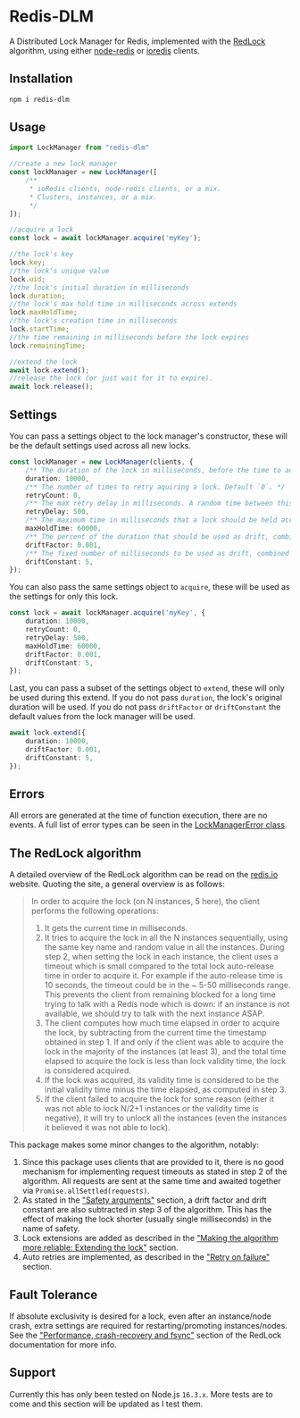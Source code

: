 # Redis-DLM
A Distributed Lock Manager for Redis, implemented with the [RedLock](https://redis.io/topics/distlock) algorithm, using either [node-redis](https://www.npmjs.com/package/redis) or [ioredis](https://www.npmjs.com/package/ioredis) clients.

## Installation

```bash
npm i redis-dlm
```

## Usage
```typescript
import LockManager from "redis-dlm"

//create a new lock manager
const lockManager = new LockManager([
	/**
	 * ioRedis clients, node-redis clients, or a mix.
	 * Clusters, instances, or a mix.
	 */
]);

//acquire a lock
const lock = await lockManager.acquire('myKey');

//the lock's key
lock.key;
//the lock's unique value
lock.uid;
//the lock's initial duration in milliseconds
lock.duration;
//the lock's max hold time in milliseconds across extends
lock.maxHoldTime;
//the lock's creation time in milliseconds
lock.startTime;
//the time remaining in milliseconds before the lock expires
lock.remainingTime;

//extend the lock
await lock.extend();
//release the lock (or just wait for it to expire).
await lock.release();
```

## Settings
You can pass a settings object to the lock manager's constructor, these will be the default settings used across all new locks.
```typescript
const lockManager = new LockManager(clients, {
	/** The duration of the lock in milliseconds, before the time to acquire is subtracted. Default `10000`. */
	duration: 10000,
	/** The number of times to retry aquiring a lock. Default `0`. */
	retryCount: 0,
	/** The max retry delay in milliseconds. A random time between this and zero will be selected. Default `500`. */
	retryDelay: 500,
	/** The maximum time in milliseconds that a lock should be held across extensions. Default `60000`. */
	maxHoldTime: 60000,
	/** The percent of the duration that should be used as drift, combined with `driftConstant`. Between 0 and 1. Default `0.001`. */
	driftFactor: 0.001,
	/** The fixed number of milliseconds to be used as drift, combined with `duration*driftFactor`. Default `5`. */
	driftConstant: 5,
});
```
You can also pass the same settings object to `acquire`, these will be used as the settings for only this lock.
```typescript
const lock = await lockManager.acquire('myKey', {
	duration: 10000,
	retryCount: 0,
	retryDelay: 500,
	maxHoldTime: 60000,
	driftFactor: 0.001,
	driftConstant: 5,
});
```
Last, you can pass a subset of the settings object to `extend`, these will only be used during this extend. If you do not pass `duration`, the lock's original duration will be used. If you do not pass `driftFactor` or `driftConstant` the default values from the lock manager will be used.
```typescript
await lock.extend({
	duration: 10000,
	driftFactor: 0.001,
	driftConstant: 5,
});
```

## Errors
All errors are generated at the time of function execution, there are no events. A full list of error types can be seen in the [LockManagerError class](https://github.com/zbauman3/Redis-DLM/blob/main/src/LockManagerError.ts).


## The RedLock algorithm
A detailed overview of the RedLock algorithm can be read on the [redis.io](https://redis.io/topics/distlock) website. Quoting the site, a general overview is as follows:

> In order to acquire the lock (on N instances, 5 here), the client performs the following operations:
> 1. It gets the current time in milliseconds.
> 2. It tries to acquire the lock in all the N instances sequentially, using the same key name and random value in all the instances. During step 2, when setting the lock in each instance, the client uses a timeout which is small compared to the total lock auto-release time in order to acquire it. For example if the auto-release time is 10 seconds, the timeout could be in the ~ 5-50 milliseconds range. This prevents the client from remaining blocked for a long time trying to talk with a Redis node which is down: if an instance is not available, we should try to talk with the next instance ASAP.
> 3. The client computes how much time elapsed in order to acquire the lock, by subtracting from the current time the timestamp obtained in step 1. If and only if the client was able to acquire the lock in the majority of the instances (at least 3), and the total time elapsed to acquire the lock is less than lock validity time, the lock is considered acquired.
> 4. If the lock was acquired, its validity time is considered to be the initial validity time minus the time elapsed, as computed in step 3.
> 5. If the client failed to acquire the lock for some reason (either it was not able to lock N/2+1 instances or the validity time is negative), it will try to unlock all the instances (even the instances it believed it was not able to lock).

This package makes some minor changes to the algorithm, notably:
1. Since this package uses clients that are provided to it, there is no good mechanism for implementing request timeouts as stated in step 2 of the algorithm. All requests are sent at the same time and awaited together via `Promise.allSettled(requests)`.
2. As stated in the ["Safety arguments"](https://redis.io/topics/distlock#safety-arguments) section, a drift factor and drift constant are also subtracted in step 3 of the algorithm. This has the effect of making the lock shorter (usually single milliseconds) in the name of safety.
3. Lock extensions are added as described in the ["Making the algorithm more reliable: Extending the lock"](https://redis.io/topics/distlock#making-the-algorithm-more-reliable-extending-the-lock) section.
4. Auto retries are implemented, as described in the ["Retry on failure"](https://redis.io/topics/distlock#retry-on-failure) section.

## Fault Tolerance
If absolute exclusivity is desired for a lock, even after an instance/node crash, extra settings are required for restarting/promoting instances/nodes. See the ["Performance, crash-recovery and fsync"](https://redis.io/topics/distlock#performance-crash-recovery-and-fsync) section of the RedLock documentation for more info.

## Support
Currently this has only been tested on Node.js `16.3.x`. More tests are to come and this section will be updated as I test them.